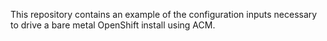 This repository contains an example of the configuration inputs
necessary to drive a bare metal OpenShift install using ACM.
